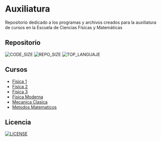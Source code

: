 # Auxiliatura
Repositorio dedicado a los programas y archivos creados para la auxiliatura de cursos en la Escuela de Ciencias Físicas y Matemáticas

## Repositorio
![CODE_SIZE](https://img.shields.io/github/languages/code-size/DSarceno/Auxiliatura?style=for-the-badge)
![REPO_SIZE](https://img.shields.io/github/repo-size/DSarceno/Auxiliatura?style=for-the-badge&color=orange)
![TOP_LANGUAJE](https://img.shields.io/github/languages/top/DSarceno/Auxiliatura?color=FF0000&style=for-the-badge)


## Cursos
 - [Física 1](https://github.com/DSarceno/Auxiliatura/tree/main/Fisica%201)
 - [Fisica 2](https://github.com/DSarceno/Auxiliatura/tree/main/Fisica%202)
 - [Fisica 3](https://github.com/DSarceno/Auxiliatura/tree/main/Fisica%203)
 - [Fisica Moderna](https://github.com/DSarceno/Auxiliatura/tree/main/Fisica%20Moderna)
 - [Mecanica Clasica](https://github.com/DSarceno/Auxiliatura/tree/main/Mecanica%20Clasica)
 - [Metodos Matematicos](https://github.com/DSarceno/Auxiliatura/tree/main/Metodos%20Matematicos)








## Licencia
[![LICENSE](https://img.shields.io/github/license/DSarceno/Auxiliatura?style=for-the-badge)](LICENSE)
